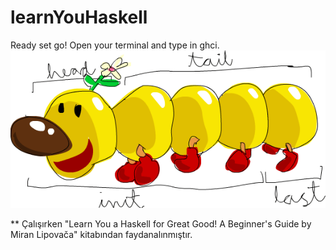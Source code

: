 # learnYouHaskell
Ready set go! Open your terminal and type in ghci.
![all text](https://github.com/firtanaelif/learnYouHaskell/blob/main/listmonster.png)

** Çalışırken "Learn You a Haskell for Great Good! A Beginner's Guide by Miran Lipovača" kitabından faydanalınmıştır.
